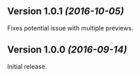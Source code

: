 Version 1.0.1 *(2016-10-05)*
----------------------------

Fixes potential issue with multiple previews.


Version 1.0.0 *(2016-09-14)*
----------------------------

Initial release.
